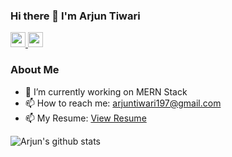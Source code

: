 ### Hi there 👋 I'm Arjun Tiwari

<a href='https://www.linkedin.com/in/arjun-tiwari' target='_blank'>
<img src='https://cdn.jsdelivr.net/npm/simple-icons@v3.12.1/icons/linkedin.svg' width='24px' />
</a>
<a href='https://twitter.com/ArjunTi99903061' target='_blank'>
<img src='https://cdn.jsdelivr.net/npm/simple-icons@v3.12.1/icons/twitter.svg' width='24px' />
</a>

### About Me
- 🔭 I’m currently working on MERN Stack
- 📫 How to reach me: arjuntiwari197@gmail.com
- 📫 My Resume: [View Resume](https://drive.google.com/file/d/1tRe-ULkxOUusrQ73iaeaRUmFk9xA3hbX/view?usp=sharing)

![Arjun's github stats](https://github-readme-stats.vercel.app/api?username=arjun154&count_private=true)

